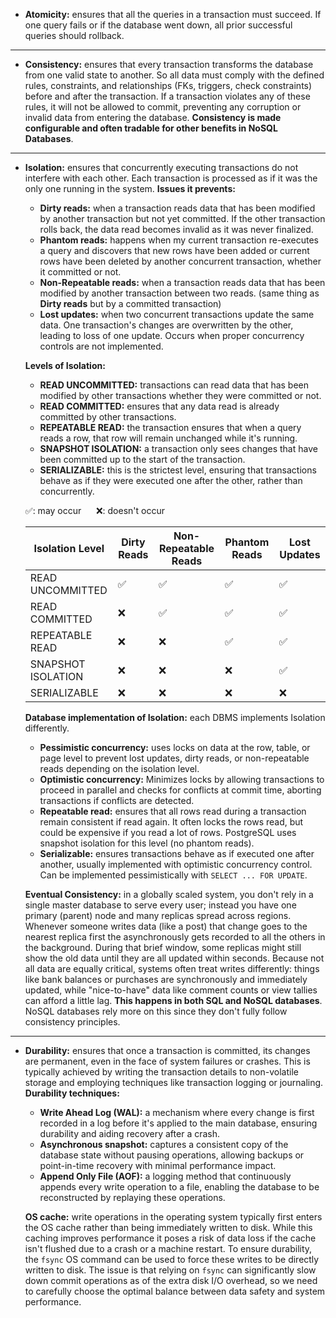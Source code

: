 
- **Atomicity:**  ensures that all the queries in a transaction must succeed. If one query fails or if the database went down, all prior successful queries should rollback.

<hr class="hr-light" />

- **Consistency:** ensures that every transaction transforms the database from one valid state to another. So all data must comply with the defined rules, constraints, and relationships (FKs, triggers, check constraints) before and after the transaction. If a transaction violates any of these rules, it will not be allowed to commit, preventing any corruption or invalid data from entering the database. **Consistency is made configurable and often tradable for other benefits in NoSQL Databases**.

<hr class="hr-light" />

- **Isolation:** ensures that concurrently executing transactions do not interfere with each other. Each transaction is processed as if it was the only one running in the system.
	**Issues it prevents:** 
	- **Dirty reads:** when a transaction reads data that has been modified by another transaction but not yet committed. If the other transaction rolls back, the data read becomes invalid as it was never finalized.
	- **Phantom reads:** happens when my current transaction re-executes a query and discovers that new rows have been added or current rows have been deleted by another concurrent transaction, whether it committed or not.
	- **Non-Repeatable reads:** when a transaction reads data that has been modified by another transaction between two reads. (same thing as **Dirty reads** but by a committed transaction)
	- **Lost updates:** when two concurrent transactions update the same data. One transaction's changes are overwritten by the other, leading to loss of one update. Occurs when proper concurrency controls are not implemented.
	
	**Levels of Isolation:**
	- **READ UNCOMMITTED:** transactions can read data that has been modified by other transactions whether they were committed or not.
	- **READ COMMITTED:** ensures that any data read is already committed by other transactions.
	- **REPEATABLE READ:** the transaction ensures that when a query reads a row, that row will remain unchanged while it's running.
	- **SNAPSHOT ISOLATION:** a transaction only sees changes that have been committed up to the start of the transaction.
	- **SERIALIZABLE:** this is the strictest level, ensuring that transactions behave as if they were executed one after the other, rather than concurrently.
	
	✅: may occur &nbsp;&nbsp;&nbsp;&nbsp; ❌: doesn't occur
	
	| Isolation Level      | Dirty Reads | Non-Repeatable Reads | Phantom Reads | Lost Updates |
	|----------------------|------------|-----------------------|---------------|--------------|
	| READ UNCOMMITTED     | ✅         | ✅                    | ✅            | ✅           |
	| READ COMMITTED       | ❌         | ✅                    | ✅            | ✅           |
	| REPEATABLE READ      | ❌         | ❌                    | ✅            | ✅           |
	| SNAPSHOT ISOLATION   | ❌         | ❌                    | ❌            | ✅           |
	| SERIALIZABLE         | ❌         | ❌                    | ❌            | ❌           |
	
	**Database implementation of Isolation:** each DBMS implements Isolation differently.
	- **Pessimistic concurrency:** uses locks on data at the row, table, or page level to prevent lost updates, dirty reads, or non-repeatable reads depending on the isolation level.
	- **Optimistic concurrency:** Minimizes locks by allowing transactions to proceed in parallel and checks for conflicts at commit time, aborting transactions if conflicts are detected.
	- **Repeatable read:** ensures that all rows read during a transaction remain consistent if read again. It often locks the rows read, but could be expensive if you read a lot of rows. PostgreSQL uses snapshot isolation for this level (no phantom reads).
	- **Serializable:** ensures transactions behave as if executed one after another, usually implemented with optimistic concurrency control. Can be implemented pessimistically with `SELECT ... FOR UPDATE`.
	
	**Eventual Consistency:** in a globally scaled system, you don't rely in a single master database to serve every user; instead you have one primary (parent) node and many replicas spread across regions. Whenever someone writes data (like a post) that change goes to the nearest replica first the asynchronously gets recorded to all the others in the background. During that brief window, some replicas might still show the old data until they are all updated within seconds.
	Because not all data are equally critical, systems often treat writes differently: things like bank balances or purchases are synchronously and immediately updated, while "nice-to-have" data like comment counts or view tallies can afford a little lag. **This happens in both SQL and NoSQL databases**. NoSQL databases rely more on this since they don't fully follow consistency principles.


<hr class="hr-light" />

- **Durability:** ensures that once a transaction is committed, its changes are permanent, even in the face of system failures or crashes. This is typically achieved by writing the transaction details to non-volatile storage and employing techniques like transaction logging or journaling.
	**Durability techniques:**
	- **Write Ahead Log (WAL):** a mechanism where every change is first recorded in a log before it's applied to the main database, ensuring durability and aiding recovery after a crash.
	- **Asynchronous snapshot:** captures a consistent copy of the database state without pausing operations, allowing backups or point-in-time recovery with minimal performance impact.
	- **Append Only File (AOF):** a logging method that continuously appends every write operation to a file, enabling the database to be reconstructed by replaying these operations.
	
	**OS cache:** write operations in the operating system typically first enters the OS cache rather than being immediately written to disk. While this caching improves performance it poses a risk of data loss if the cache isn't flushed due to a crash or a machine restart. To ensure durability, the `fsync` OS command can be used to force these writes to be directly written to disk. The issue is that relying on `fsync` can significantly slow down commit operations as of the extra disk I/O overhead, so we need to carefully choose the optimal balance between data safety and system performance.